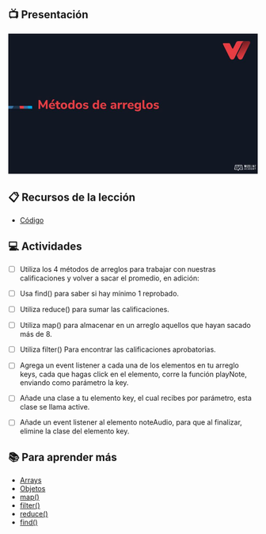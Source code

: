 ## :tv: Presentación

<div align="center">
  <a target="_blank" href="https://docs.google.com/presentation/d/1uJXm8ZwT18HJdcdSqyQVdBQLl0iSTODQGEhkRQNMHX4/edit?usp=sharing"><img src="assets/portada.jpg" alt="Da clic para ver la presentación"></a>
</div>

## :clipboard: Recursos de la lección

- [Código](https://github.com/wizelineacademy/web-development-bootcamp-project/tree/pre-curso/sesion_3.6/pre-curso/musical-instrument)


## :computer: Actividades
- [ ] Utiliza los 4 métodos de arreglos para trabajar con nuestras calificaciones y volver a sacar el promedio, en adición: 
- [ ] Usa find() para saber si hay mínimo 1 reprobado.
- [ ] Utiliza reduce() para sumar las calificaciones.
- [ ] Utiliza map() para almacenar en un arreglo aquellos que hayan sacado más de 8.
- [ ] Utiliza filter() Para encontrar las calificaciones aprobatorias.
- [ ] Agrega un event listener a cada una de los elementos en tu arreglo keys, cada que hagas click en el elemento, corre la función playNote, enviando como parámetro la key.
- [ ] Añade una clase a tu elemento key, el cual recibes por parámetro, esta clase se llama active.
- [ ] Añade un event listener al elemento noteAudio, para que al finalizar, elimine la clase del elemento key.


## :books: Para aprender más

- [Arrays](https://developer.mozilla.org/en-US/docs/Learn/JavaScript/First_steps/Arrays)
- [Objetos](https://developer.mozilla.org/en-US/docs/Web/JavaScript/Reference/Global_Objects/Object)
- [map()](https://developer.mozilla.org/en-US/docs/Web/JavaScript/Reference/Global_Objects/Array/map)
- [filter()](https://developer.mozilla.org/en-US/docs/Web/JavaScript/Reference/Global_Objects/Array/filter)
- [reduce()](https://developer.mozilla.org/en-US/docs/Web/JavaScript/Reference/Global_Objects/Array/reduce)
- [find()](https://developer.mozilla.org/en-US/docs/Web/JavaScript/Reference/Global_Objects/Array/find)
